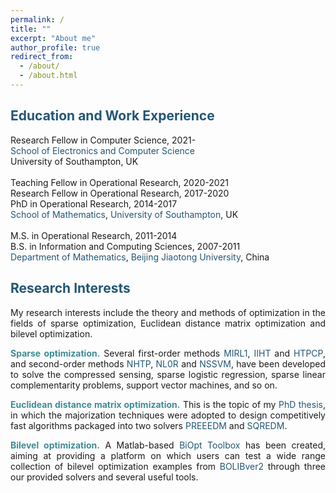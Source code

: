 ```yaml
---
permalink: /
title: ""
excerpt: "About me"
author_profile: true
redirect_from: 
  - /about/
  - /about.html
---
```


<span style="color:#225675">Education and Work Experience</span>
---
Research Fellow in Computer Science, 2021- <br>
<a style="text-decoration:none; color:#225675" href='https://www.ecs.soton.ac.uk/'>School of Electronics and Computer Science</a><br>
University of Southampton, UK  <br>
<br>
Teaching Fellow in Operational Research, 2020-2021 <br>
Research Fellow in Operational Research, 2017-2020<br>
PhD in  Operational Research, 2014-2017 <br>
<a style="text-decoration:none; color:#225675" href='https://www.southampton.ac.uk/maths'>School of Mathematics</a>, <a style="text-decoration:none; color:#225675" href='https://www.southampton.ac.uk/'>University of Southampton</a>, UK <br>
<br>
M.S. in Operational Research, 2011-2014 <br>
B.S. in Information and Computing Sciences, 2007-2011 <br>
<a style="text-decoration:none; color:#225675" href='http://en.sci.njtu.edu.cn/Department/DepartmentofMathematics/index.htm'>Department of Mathematics</a>, <a style="text-decoration:none; color:#225675" href='http://en.njtu.edu.cn/'>Beijing Jiaotong University</a>, China 

<span style="color:#225675">Research Interests</span>
---

<p><div style="text-align:justify;"> 
My research interests include the theory and methods of optimization in the fields of sparse optimization,  Euclidean distance matrix optimization and bilevel
  optimization. </div></p> 
  
<p><div style="text-align:justify"> 
  <span style="color:#3D8C95"> <b> Sparse  optimization.</b> </span>  Several first-order methods <a style="text-decoration:none; color:#225675" href="https://github.com/ShenglongZhou/MIRL1">MIRL1</a>, <a style="text-decoration:none; color:#225675" href="https://github.com/ShenglongZhou/IIHT">IIHT</a> and <a style="text-decoration:none; color:#225675" href="https://github.com/ShenglongZhou/HTPCP">HTPCP</a>, and second-order methods  <a style="text-decoration:none; color:#225675" href="https://github.com/ShenglongZhou/NHTPver2">NHTP</a>, <a style="text-decoration:none; color:#225675" href="https://github.com/ShenglongZhou/NHTPver2">NL0R</a> and <a style="text-decoration:none; color:#225675" href="https://github.com/ShenglongZhou/NHTPver2">NSSVM</a>, have been developed to solve the compressed sensing, sparse logistic regression, sparse linear complementarity problems, support vector machines, and so on.  
</div></p>

<p><div style="text-align:justify">
  <span style="color:#3D8C95"><b>Euclidean distance matrix optimization.</b></span> This is the topic of my <a style="text-decoration:none; color:#225675" href="https://eprints.soton.ac.uk/429739/">PhD thesis</a>, in which the majorization techniques were adopted to design competitively fast algorithms packaged into two solvers <a style="text-decoration:none; color:#225675" href="https://github.com/ShenglongZhou/PREEEDM">PREEEDM</a> and <a style="text-decoration:none; color:#225675" href="https://github.com/ShenglongZhou/SQREDM">SQREDM</a>. 
</div></p>

 <p><div style="text-align:justify">
  <span style="color:#3D8C95"><b>Bilevel optimization.</b></span>   A Matlab-based <a style="text-decoration:none;  color:#225675" href="https://biopt.github.io/">BiOpt Toolbox</a> has been created, aiming at providing a platform on which users can test a wide range collection of bilevel optimization examples from <a style="text-decoration:none;  color:#225675" href="https://biopt.github.io/">BOLIBver2</a> through three our provided solvers and several useful tools. 
</div></p>
